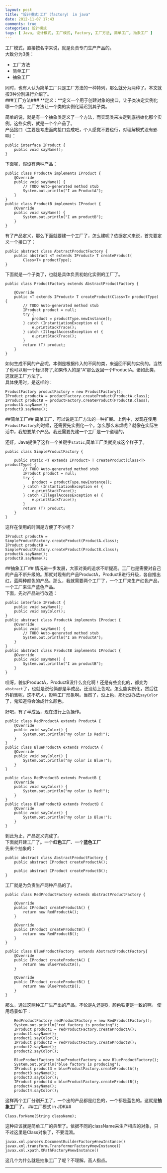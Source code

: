 ```yaml
---
layout: post
title: "设计模式:工厂（factory） in java"
date: 2012-11-07 17:43
comments: true
categories: 设计模式
tags: [ Java, 设计模式, 工厂模式, Factory, 工厂方法, 简单工厂, 抽象工厂 ]
---
```

工厂模式，直接按名字来说，就是负责专门生产产品的。   
大致分为3类： 

* 工厂方法
* 简单工厂
* 抽象工厂

同时，也有人认为简单工厂只是工厂方法的一种特列，那么就分为两种了。本文就按3种分别进行介绍了。   
###工厂方法###
**定义：**定义一个用于创建对象的接口，让子类决定实例化哪一个类。工厂方法让一个类的实例化延迟到其子类。  
<!--more-->
简单的说，就是有一个抽象类定义了一个方法，而实现类来决定到底初始化那个实例。这些实例，就是一个个产品了。   
产品接口（主要是考虑面向接口变成吧，个人感觉不要也行，对理解模式没有影响）：   

	public interface IProduct {
		public void sayName();
	}
下面呢，假设有两种产品：
	
	public class ProductA implements IProduct {
		@Override
		public void sayName() {
			// TODO Auto-generated method stub
			System.out.println("I am ProductA");
		}
	}
	public class ProductB implements IProduct {
		@Override
		public void sayName() {
			System.out.println("I am productB");
		}
	}
有了产品定义，那么下面就要建一个工厂了，怎么建呢？依据定义来说，首先要定义一个接口了：   

	public abstract class AbstractProductFactory {
		public abstract <T extends IProduct> T createProduct(
			Class<T> productType);
	}
下面就是一个子类了，也就是具体负责初始化实例的工厂了。

	public class ProductFactory extends AbstractProductFactory {

		@Override
		public <T extends IProduct> T createProduct(Class<T> productType) {
			// TODO Auto-generated method stub
			IProduct product = null;
			try {
				product = productType.newInstance();
			} catch (InstantiationException e) {
				e.printStackTrace();
			} catch (IllegalAccessException e) {
				e.printStackTrace();
			}
			return (T) product;
		}
	}
如何生成不同的产品呢，本例是根据传入的不同的类，来返回不同的实例的。当然了也可以用一个标识符了,如果传入的是“A”那么返回一个ProductA。诸如此类，这就是工厂方法了。  
具体使用时，是这样的：   

	ProductFactory productFactory = new ProductFactory();
	IProduct productA = productFactory.createProduct(ProductA.class);
	IProduct productB = productFactory.createProduct(ProductB.class);
	productA.sayName();
	productB.sayName();

##简单工厂##
简单工厂，可以说是工厂方法的一种扩展。上例中，发现在使用`ProductFactory`的时候，还需要先实例化一个。怎么那么麻烦呢？就像在实际生活中，我想要某个产品，我还需要先建一个工厂是一个道理的。   

还好，Java提供了这样一个关键字`static`,简单工厂类就变成这个样子了。

	public class SimpleProductFactory {

		public static <T extends IProduct> T createProduct(Class<T> productType) {
			// TODO Auto-generated method stub
			IProduct product = null;
			try {
				product = productType.newInstance();
			} catch (InstantiationException e) {
				e.printStackTrace();
			} catch (IllegalAccessException e) {
				e.printStackTrace();
			}
			return (T) product;
		}
	}
这样在使用的时间是方便了不少呢？

	IProduct productA = SimpleProductFactory.createProduct(ProductA.class);
	IProduct productB = SimpleProductFactory.createProduct(ProductB.class);
	productA.sayName();
	productB.sayName();
##抽象工厂##
情况进一步发展，大家对美的追求不断提高。工厂也是需要对自己的产品不断升级的。那就对现有的产品ProductA，ProductB进行升级，各自推出红，蓝两种颜色的产品。那么，我就需要两个工厂了，一个工厂来生产红色产品，一个工厂来生产蓝色产品。   
下面，先对产品进行改造：  

	public interface IProduct {
		public void sayName();
		public void sayColor();
	}
	public abstract class ProductA implements IProduct {
		@Override
		public void sayName() {
			// TODO Auto-generated method stub
			System.out.println("I am ProductA");
		}
	}
	public abstract class ProductB implements IProduct {
		@Override
		public void sayName() {
			System.out.println("I am productB");
		}
	}
哎呀，貌似ProductA，ProductB没什么变化啊！还是有些变化的，都变为`abstract`了，也就是说他俩都是半成品，还没给上色呢。怎么能实例化，然后往外销售呢，这不坑人，影响工厂形象啊。当然了，没上色，那也没办法`sayColor`了，鬼知道将会涂成什么颜色。   

好吧，有了半成品，现在进行上色操作。  

	public class RedProductA extends ProductA {
		@Override
		public void sayColor() {
			System.out.println("my color is Red!");
		}
	}
	public class BlueProductA extends ProductA {
		@Override
		public void sayColor() {
			System.out.println("my color is Blue!");
		}
	}
	
	public class RedProductB extends ProductB {
		@Override
		public void sayColor() {
			System.out.println("my color is Red!");
		}
	}
	public class BlueProductB extends ProductB {
		@Override
		public void sayColor() {
			System.out.println("my color is Blue!");
		}
	}
到此为止，产品定义完成了。    
下面就开建工厂了。一个**红色工厂**、一个**蓝色工厂**   
先来个抽象的：   
	
	public abstract class AbstractProductFactory {
		public abstract IProduct createProductA();

		public abstract IProduct createProductB();
	}
工厂就是为负责生产两种产品的了。

	public class RedProductFactory extends AbstractProductFactory {

		@Override
		public IProduct createProductA() {
			return new RedProductA();
		}

		@Override
		public IProduct createProductB() {
			return new RedProductB();
		}
	}

	public class BlueProductFactory  extends AbstractProductFactory{
		@Override
		public IProduct createProductA() {
			return new BlueProductA();
		}

		@Override
		public IProduct createProductB() {
			return new BlueProductB();
		}
	}
那么，通过这两种工厂生产出的产品，不论是A,还是B，颜色铁定是一致的啊。
使用场景如下：  

		RedProductFactory redProductFactory = new RedProductFactory();
		System.out.println("red factory is producing");
		IProduct product1 = redProductFactory.createProductA();
		product1.sayName();
		product1.sayColor();
		IProduct product2 = redProductFactory.createProductB();
		product2.sayName();
		product2.sayColor();
		
		BlueProductFactory blueProductFactory = new BlueProductFactory();
		System.out.println("blue factory is producing");
		IProduct product3 = blueProductFactory.createProductA();
		product3.sayName();
		product3.sayColor();
		IProduct product4 = blueProductFactory.createProductB();
		product4.sayName();
		product4.sayColor();

这样两个工厂分别开工了，一个出的产品都是红色的，一个都是蓝色的。这就是**抽象工厂**了。
##工厂模式 in JDK##


	Class.forName(String className);   

这种应该就是简单工厂的典型了。依据不同的className来生产相应的对象，只不过这里是Class对象了，不要混淆。

	javax.xml.parsers.DocumentBuilderFactory#newInstance()
	javax.xml.transform.TransformerFactory#newInstance()
	javax.xml.xpath.XPathFactory#newInstance()
这几个为什么就是抽象工厂了呢？不理解。高人指点。

---